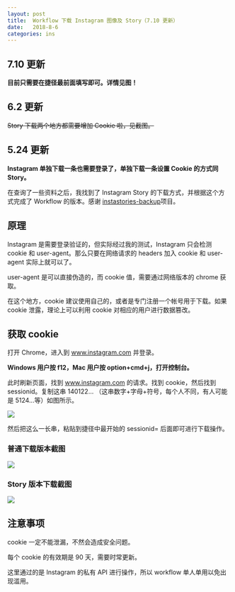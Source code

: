 ```yaml
---
layout: post
title:  Workflow 下载 Instagram 图像及 Story（7.10 更新）
date:   2018-8-6
categories: ins
---
```


## 7.10 更新

**目前只需要在捷径最前面填写即可。详情见图！**

## 6.2 更新

~~Story 下载两个地方都需要增加 Cookie 啦，见截图。~~

## 5.24 更新

**Instagram 单独下载一条也需要登录了，单独下载一条设置 Cookie 的方式同 Story。**

在查询了一些资料之后，我找到了 Instagram Story 的下载方式，并根据这个方式完成了 Workflow 的版本。感谢 [instastories-backup](https://github.com/tensojka/instastories-backup)项目。

## 原理

Instagram 是需要登录验证的，但实际经过我的测试，Instagram 只会检测 cookie 和 user-agent。那么只要在网络请求的 headers 加入 cookie 和 user-agent 实际上就可以了。

user-agent 是可以直接伪造的，而 cookie 值，需要通过网络版本的 chrome 获取。

在这个地方，cookie 建议使用自己的，或者是专门注册一个帐号用于下载。如果 cookie 泄露，理论上可以利用 cookie 对相应的用户进行数据篡改。

## 获取 cookie

打开 Chrome，进入到 www.instagram.com 并登录。

**Windows 用户按 f12，Mac 用户按 option+cmd+j，打开控制台。**

此时刷新页面，找到 www.instagram.com 的请求。找到 cookie，然后找到 sessionid。复制这串 140122... （这串数字+字母+符号，每个人不同，有人可能是 5124...等）如图所示。

![](http://walkginkgo.com/images/ins/ins1.png)

然后把这么一长串，粘贴到捷径中最开始的 sessionid= 后面即可进行下载操作。

### 普通下载版本截图

![](http://walkginkgo.com/images/ins/ins2.png)

### Story 版本下载截图

![](http://walkginkgo.com/images/ins/ins3.png)

## 注意事项

cookie 一定不能泄漏，不然会造成安全问题。

每个 cookie 的有效期是 90 天，需要时常更新。

这里通过的是 Instagram 的私有 API 进行操作，所以 workflow 单人单用以免出现滥用。